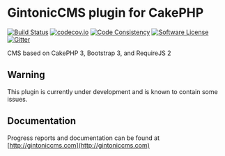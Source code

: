 # GintonicCMS plugin for CakePHP
[![Build Status](https://travis-ci.org/gintonicweb/GintonicCMS.svg)](https://travis-ci.org/gintonicweb/GintonicCMS)
[![codecov.io](https://codecov.io/github/gintonicweb/GintonicCMS/coverage.svg?branch=master)](https://codecov.io/github/gintonicweb/GintonicCMS?branch=master)
[![Code Consistency](https://squizlabs.github.io/PHP_CodeSniffer/analysis/gintonicweb/GintonicCMS/grade.svg)](http://squizlabs.github.io/PHP_CodeSniffer/analysis/gintonicweb/GintonicCMS/)
[![Software License](https://img.shields.io/github/license/mashape/apistatus.svg)](LICENSE.txt)
[![Gitter](https://badges.gitter.im/gintonicweb/GintonicCMS.svg)](https://gitter.im/gintonicweb/GintonicCMS?utm_source=badge&utm_medium=badge&utm_campaign=pr-badge)

CMS based on CakePHP 3, Bootstrap 3, and RequireJS 2

## Warning

This plugin is currently under development and is known to contain some issues.

## Documentation

Progress reports and documentation can be found at [http://gintoniccms.com](http://gintoniccms.com)
